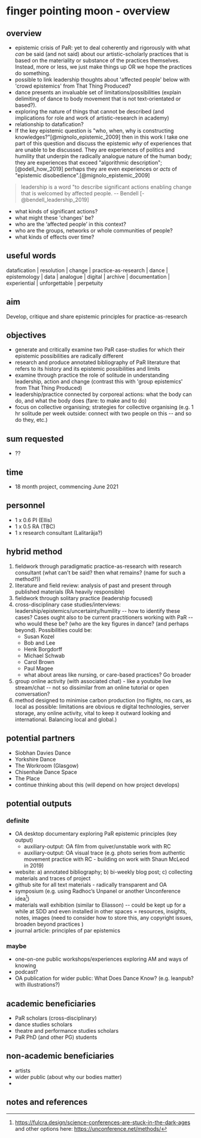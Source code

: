 # finger pointing moon - overview

## overview

- epistemic crisis of PaR: yet to deal coherently and rigorously with what _can_ be said (and not said) about our artistic-scholarly practices that is based on the materiality or substance of the practices themselves. Instead, more or less, we just make things up OR we hope the practices do something.
- possible to link leadership thoughts about 'affected people' below with 'crowd epistemics' from That Thing Produced? 
- dance presents an invaluable set of limitations/possibilities (explain delimiting of dance to body movement that is not text-orientated or based?). 
- exploring the nature of things that cannot be described (and implications for role and work of artistic-research in academy)
- relationship to datafication? 
- If the key epistemic question is "who, when, why is constructing knowledges?"[@mignolo_epistemic_2009] then in this work I take one part of this question and discuss the epistemic _why_ of experiences that are unable to be discussed. They are experiences of politics and humility that underpin the radically analogue nature of the human body; they are experiences that exceed "algorithmic description";[@odell_how_2019] perhaps they are even experiences or _acts_ of "epistemic disobedience".[@mignolo_epistemic_2009]

>leadership is a word "to describe significant actions enabling change that is welcomed by affected people. -- Bendell [-@bendell_leadership_2019]

- what kinds of significant actions?
- what might these 'changes' be?
- who are the ‘affected people’ in this context?
- who are the groups, networks or whole communities of people?
- what kinds of effects over time?

## useful words 

datafication | resolution | change | practice-as-research | dance | epistemology | data | analogue | digital | archive | documentation | experiential | unforgettable | perpetuity

## aim

Develop, critique and share epistemic principles for practice-as-research

## objectives 

- generate and critically examine two PaR case-studies for which their epistemic possibilities are radically different 
- research and produce annotated bibliography of PaR literature that refers to its history and its epistemic possibilities and limits
- examine through practice the role of solitude in understanding leadership, action and change (contrast this with 'group epistemics' from That Thing Produced)
- leadership/practice connected by corporeal actions: what the body can do, and what the body does (fare: to make and to do)
- focus on collective organising; strategies for collective organising (e.g. 1 hr solitude per week outside: connect with two people on this -- and so do they, etc.)

## sum requested

- ??

## time

- 18 month project, commencing June 2021

## personnel

- 1 x 0.6 PI (Ellis)
- 1 x 0.5 RA (TBC) 
- 1 x research consultant (Lalitarāja?)


## hybrid method

1. fieldwork through paradigmatic practice-as-research with research consultant (what can't be said? then what remains? (name for such a method?))
2. literature and field review: analysis of past and present through published materials (RA heavily responsible)
3. fieldwork through solitary practice (leadership focused)
4. cross-disciplinary case studies/interviews: leadership/epistemics/uncertainty/humility -- how to identify these cases? Cases ought also to be current practitioners working with PaR -- who would these be? (who are the key figures in dance? (and perhaps beyond). Possibilities could be:
    + Susan Kozel
    + Bob and Lee
    + Henk Borgdorff
    + Michael Schwab
    + Carol Brown
    + Paul Magee
    + what about areas like nursing, or care-based practices? Go broader
5. group online activity (with associated chat) - like a youtube live stream/chat -- not so dissimilar from an online tutorial or open conversation?
6. method designed to minimise carbon production (no flights, no cars, as local as possible: limitations are obvious re digital technologies, server storage, any online activity, vital to keep it outward looking and international. Balancing local and global.)


## potential partners 

- Siobhan Davies Dance
- Yorkshire Dance
- The Workroom (Glasgow)
- Chisenhale Dance Space
- The Place
- continue thinking about this (will depend on how project develops)

## potential outputs

### definite 
- OA desktop documentary exploring PaR epistemic principles (key output)
    + auxiliary-output: OA film from quiver/unstable work with RC
    + auxiliary-output: OA visual trace (e.g. photo series from authentic movement practice with RC - building on work with Shaun McLeod in 2019)
- website: a) annotated bibliography; b) bi-weekly blog post; c) collecting materials and traces of project
- github site for all text materials - radically transparent and OA
- symposium (e.g. using Radhoc’s Unpanel or another Unconference idea[^1]) 
- materials wall exhibition (similar to Eliasson) -- could be kept up for a while at SDD and even installed in other spaces = resources, insights, notes, images (need to consider how to store this, any copyright issues, broaden beyond practices )
- journal article: principles of par epistemics

### maybe

- one-on-one public workshops/experiences exploring AM and ways of knowing
- podcast? 
- OA publication for wider public: What Does Dance Know? (e.g. leanpub? with illustrations?)
 
## academic beneficiaries 

- PaR scholars (cross-disciplinary)
- dance studies scholars
- theatre and performance studies scholars
- PaR PhD (and other PG) students 

## non-academic beneficiaries

- artists
- wider public (about why our bodies matter)
- 

## notes and references

[^1]: <https://fulcra.design/science-conferences-are-stuck-in-the-dark-ages> and other options here: <https://unconference.net/methods/>
